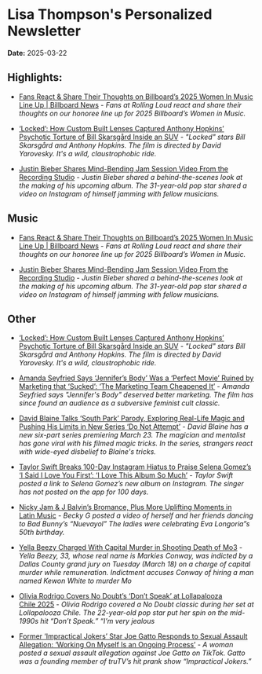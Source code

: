 # Lisa Thompson's Personalized Newsletter  
**Date:** 2025-03-22

## Highlights:

- [Fans React & Share Their Thoughts on Billboard’s 2025 Women In Music Line Up | Billboard News](https://www.billboard.com/video/fans-react-to-billboards-2025-women-in-music-line-up/) - *Fans at Rolling Loud react and share their thoughts on our honoree line up for 2025 Billboard’s Women in Music.*

- [‘Locked’: How Custom Built Lenses Captured Anthony Hopkins’ Psychotic Torture of Bill Skarsgård Inside an SUV](https://variety.com/2025/film/directors/locked-anthony-hopkins-bill-skarsgard-david-yarovesky-1236345699/) - *"Locked" stars Bill Skarsgård and Anthony Hopkins. The film is directed by David Yarovesky. It's a wild, claustrophobic ride.*

- [Justin Bieber Shares Mind-Bending Jam Session Video From the Recording Studio](https://www.billboard.com/music/music-news/justin-bieber-trippy-jam-session-studio-video-1235929346/) - *Justin Bieber shared a behind-the-scenes look at the making of his upcoming album. The 31-year-old pop star shared a video on Instagram of himself jamming with fellow musicians.*



## Music

- [Fans React & Share Their Thoughts on Billboard’s 2025 Women In Music Line Up | Billboard News](https://www.billboard.com/video/fans-react-to-billboards-2025-women-in-music-line-up/) - *Fans at Rolling Loud react and share their thoughts on our honoree line up for 2025 Billboard’s Women in Music.*

- [Justin Bieber Shares Mind-Bending Jam Session Video From the Recording Studio](https://www.billboard.com/music/music-news/justin-bieber-trippy-jam-session-studio-video-1235929346/) - *Justin Bieber shared a behind-the-scenes look at the making of his upcoming album. The 31-year-old pop star shared a video on Instagram of himself jamming with fellow musicians.*


## Other

- [‘Locked’: How Custom Built Lenses Captured Anthony Hopkins’ Psychotic Torture of Bill Skarsgård Inside an SUV](https://variety.com/2025/film/directors/locked-anthony-hopkins-bill-skarsgard-david-yarovesky-1236345699/) - *"Locked" stars Bill Skarsgård and Anthony Hopkins. The film is directed by David Yarovesky. It's a wild, claustrophobic ride.*

- [Amanda Seyfried Says ‘Jennifer’s Body’ Was a ‘Perfect Movie’ Ruined by Marketing that ‘Sucked’: ‘The Marketing Team Cheapened It’](https://variety.com/2025/film/news/amanda-seyfried-jennifers-body-marketing-1236345676/) - *Amanda Seyfried says "Jennifer's Body" deserved better marketing. The film has since found an audience as a subversive feminist cult classic.*

- [David Blaine Talks ‘South Park’ Parody, Exploring Real-Life Magic and Pushing His Limits in New Series ‘Do Not Attempt’](https://variety.com/2025/tv/features/david-blaine-do-not-attempt-real-life-magic-1236339840/) - *David Blaine has a new six-part series premiering March 23. The magician and mentalist has gone viral with his filmed magic tricks. In the series, strangers react with wide-eyed disbelief to Blaine's tricks.*

- [Taylor Swift Breaks 100-Day Instagram Hiatus to Praise Selena Gomez’s ‘I Said I Love You First’: ‘I Love This Album So Much’](https://variety.com/2025/music/news/taylor-swift-praise-selena-gomez-i-said-i-love-you-first-1236345773/) - *Taylor Swift posted a link to Selena Gomez’s new album on Instagram. The singer has not posted on the app for 100 days.*

- [Nicky Jam & J Balvin’s Bromance, Plus More Uplifting Moments in Latin Music](https://www.billboard.com/music/latin/best-latin-music-news-j-balvin-nicky-jam-becky-g-1235927787/) - *Becky G posted a video of herself and her friends dancing to Bad Bunny’s “Nuevayol” The ladies were celebrating Eva Longoria”s 50th birthday.*

- [Yella Beezy Charged With Capital Murder in Shooting Death of Mo3](https://www.billboard.com/music/rb-hip-hop/yella-beezy-capital-murder-shooting-death-mo3-1235929328/) - *Yella Beezy, 33, whose real name is Markies Conway, was indicted by a Dallas County grand jury on Tuesday (March 18) on a charge of capital murder while remuneration. Indictment accuses Conway of hiring a man named Kewon White to murder Mo*

- [Olivia Rodrigo Covers No Doubt’s ‘Don’t Speak’ at Lollapalooza Chile 2025](https://www.billboard.com/music/music-news/olivia-rodrigo-no-doubt-dont-speak-cover-lollapalooza-chile-1235929337/) - *Olivia Rodrigo covered a No Doubt classic during her set at Lollapalooza Chile. The 22-year-old pop star put her spin on the mid-1990s hit “Don’t Speak.” “I’m very jealous*

- [Former ‘Impractical Jokers’ Star Joe Gatto Responds to Sexual Assault Allegation: ‘Working On Myself Is an Ongoing Process’](https://variety.com/2025/tv/news/joe-gatto-responds-sexual-assault-allegations-1236345755/) - *A woman posted a sexual assault allegation against Joe Gatto on TikTok. Gatto was a founding member of truTV’s hit prank show “Impractical Jokers.”*


